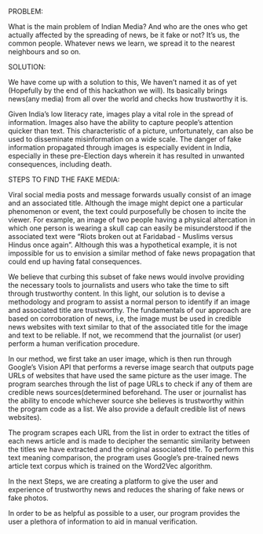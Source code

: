 PROBLEM:

What is the main problem of Indian Media? And who are the ones who get actually affected by the spreading of news, be it fake or not? It’s us, the common people. Whatever news we learn, we spread it to the nearest neighbours and so on.

SOLUTION:

We have come up with a solution to this, We haven’t named it as of yet (Hopefully by the end of this hackathon we will). Its basically brings news(any media) from all over the world and checks how trustworthy it is. 

Given India’s low literacy rate, images play a vital role in the spread of information. Images also have the ability to capture people’s attention quicker than text. This characteristic of a picture, unfortunately, can also be used to disseminate misinformation on a wide scale. The danger of fake information propagated through images is especially evident in India, especially in these pre-Election days wherein it has resulted in unwanted consequences, including death.

STEPS TO FIND THE FAKE MEDIA:

Viral social media posts and message forwards usually consist of an image and an associated title. Although the image might depict one a particular phenomenon or event, the text could purposefully be chosen to incite the viewer. For example, an image of two people having a physical altercation in which one person is wearing a skull cap can easily be misunderstood if the associated text were “Riots broken out at Faridabad - Muslims versus Hindus once again”. Although this was a hypothetical example, it is not impossible for us to envision a similar method of fake news propagation that could end up having fatal consequences.

We believe that curbing this subset of fake news would involve providing the necessary tools to journalists and users who take the time to sift through trustworthy content. In this light, our solution is to devise a methodology and program to assist a normal person to identify if an image and associated title are trustworthy. The fundamentals of our approach are based on corroboration of news, i.e, the image must be used in credible news websites with text similar to that of the associated title for the image and text to be reliable. If not, we recommend that the journalist (or user) perform a human verification procedure.

In our method, we first take an user image, which is then run through Google’s Vision API that performs a reverse image search that outputs page URLs of websites that have used the same picture as the user image.
The program searches through the list of page URLs to check if any of them are credible news sources(determined beforehand. The user or journalist has the ability to encode whichever source she believes is trustworthy within the program code as a list. We also provide a default credible list of news websites).

The program scrapes each URL from the list in order to extract the titles of each news article and is made to decipher the semantic similarity between the titles we have extracted and the original associated title. To perform this text meaning comparison, the program uses Google’s pre-trained news article text corpus which is trained on the Word2Vec algorithm.

In the next Steps, we are creating a platform to give the user and experience of trustworthy news and reduces the sharing of fake news or fake photos.

In order to be as helpful as possible to a user, our program provides the user a plethora of information to aid in manual verification.






